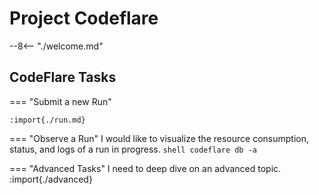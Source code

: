 # Project Codeflare

--8<-- "./welcome.md"

## CodeFlare Tasks

=== "Submit a new Run"

    :import{./run.md}
    
=== "Observe a Run"
    I would like to visualize the resource consumption, status, and logs of a run in progress.
    ```shell
    codeflare db -a
    ```

=== "Advanced Tasks"
    I need to deep dive on an advanced topic.
    :import{./advanced}

